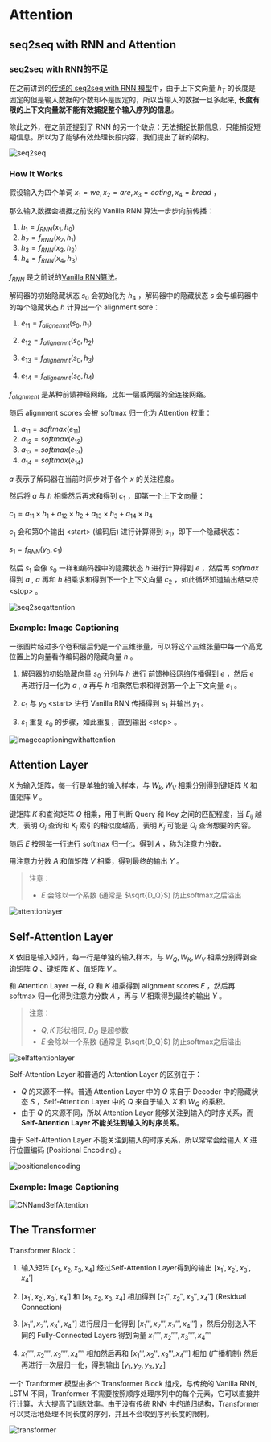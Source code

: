 # Attention

## seq2seq with RNN and Attention

### seq2seq with RNN的不足

在之前讲到的[传统的 seq2seq with RNN 模型](013RecurrentNeuralNetworks.md#Vanilla-RNN)中，由于上下文向量 $h_T$ 的长度是固定的但是输入数据的个数却不是固定的，所以当输入的数据一旦多起来, **长度有限的上下文向量就不能有效捕捉整个输入序列的信息**。

除此之外，在之前还提到了 RNN 的另一个缺点：无法捕捉长期信息，只能捕捉短期信息。所以为了能够有效处理长段内容，我们提出了新的架构。

![seq2seq](Images/seq2seq.png)

### How It Works

假设输入为四个单词 $x_1 = we, x_2 = are, x_3 = eating, x_4 = bread$ ，

那么输入数据会根据之前说的 Vanilla RNN 算法一步步向前传播：

1. $h_1 = f_{RNN}(x_1, h_0)$
2. $h_2 = f_{RNN}(x_2, h_1)$
3. $h_3 = f_{RNN}(x_3, h_2)$
4. $h_4 = f_{RNN}(x_4, h_3)$

$f_{RNN}$ 是之前说的[Vanilla RNN算法](013RecurrentNeuralNetworks.md#Vanilla-RNN)。

解码器的初始隐藏状态 $s_0$ 会初始化为 $h_4$ ，解码器中的隐藏状态 $s$ 会与编码器中的每个隐藏状态 $h$ 计算出一个 alignment sore：

1. $e_{11} = f_{alignemnt}(s_0, h_1)$

2. $e_{12} = f_{alignemnt}(s_0, h_2)$
3. $e_{13} = f_{alignemnt}(s_0, h_3)$
4. $e_{14} = f_{alignemnt}(s_0, h_4)$

$f_{alignment}$ 是某种前馈神经网络，比如一层或两层的全连接网络。

随后 alignment scores 会被 softmax 归一化为 Attention 权重：

1. $a_{11} = softmax(e_{11})$
2. $a_{12} = softmax(e_{12})$
3. $a_{13} = softmax(e_{13})$
4. $a_{14} = softmax(e_{14})$

$a$ 表示了解码器在当前时间步对于各个 $x$ 的关注程度。

然后将 $a$ 与 $h$ 相乘然后再求和得到 $c_1$ ，即第一个上下文向量：

$c_1 = a_{11} \times h_1 + a_{12} \times h_2 + a_{13} \times h_3 + a_{14} \times h_4$

$c_1$ 会和第0个输出 \<start\> (编码后) 进行计算得到 $s_1$，即下一个隐藏状态：

$s_1 = f_{RNN}(y_0, c_1)$

然后 $s_1$ 会像 $s_0$ 一样和编码器中的隐藏状态 $h$ 进行计算得到 $e$ ，然后再 $softmax$ 得到 $a$ , $a$ 再和 $h$ 相乘求和得到下一个上下文向量 $c_2$ ，如此循环知道输出结束符 \<stop\> 。

![seq2seqattention](Images/seq2seqattention.gif)

### Example: Image Captioning

一张图片经过多个卷积层后仍是一个三维张量，可以将这个三维张量中每一个高宽位置上的向量看作编码器的隐藏向量 $h$ 。

1. 解码器的初始隐藏向量 $s_0$ 分别与 $h$ 进行 前馈神经网络传播得到 $e$ ，然后 $e$ 再进行归一化为 $a$ , $a$ 再与 $h$ 相乘然后求和得到第一个上下文向量 $c_1$ 。

2. $c_1$ 与 $y_0$ \<start\> 进行 Vanilla RNN 传播得到 $s_1$ 并输出 $y_1$ 。

3. $s_1$ 重复 $s_0$ 的步骤，如此重复，直到输出 \<stop\> 。

![imagecaptioningwithattention](Images/imagecaptioningwithattention.gif)

## Attention Layer

$X$ 为输入矩阵，每一行是单独的输入样本，与 $W_k, W_V$ 相乘分别得到键矩阵 $K$ 和 值矩阵 $V$ 。

键矩阵 $K$ 和查询矩阵 $Q$ 相乘，用于判断 Query 和 Key 之间的匹配程度，当 $E_{ij}$ 越大，表明 $Q_i$ 查询和 $K_j$ 索引的相似度越高，表明 $K_j$ 可能是 $Q_i$ 查询想要的内容。

随后 $E$ 按照每一行进行 softmax 归一化，得到 $A$ ，称为注意力分数。

用注意力分数 $A$ 和值矩阵 $V$ 相乘，得到最终的输出 $Y$ 。

> 注意：
>
> - $E$ 会除以一个系数 (通常是 $\sqrt{D_Q}$) 防止softmax之后溢出

![attentionlayer](Images/attentionlayer.gif)

## Self-Attention Layer

$X$ 依旧是输入矩阵，每一行是单独的输入样本，与 $W_Q, W_K, W_V$ 相乘分别得到查询矩阵 $Q$ 、键矩阵 $K$ 、值矩阵 $V$ 。

和 Attention Layer 一样, $Q$ 和 $K$ 相乘得到 alignment scores $E$ ，然后再 softmax 归一化得到注意力分数 $A$ ，再与 $V$ 相乘得到最终的输出 $Y$ 。

> 注意：
>
> - $Q, K$ 形状相同, $D_Q$ 是超参数
> - $E$ 会除以一个系数 (通常是 $\sqrt{D_Q}$) 防止softmax之后溢出

![selfattentionlayer](Images/selfattentionlayer.gif)

Self-Attention Layer 和普通的 Attention Layer 的区别在于：

- $Q$ 的来源不一样。普通 Attention Layer 中的 $Q$ 来自于 Decoder 中的隐藏状态 $S$ ，Self-Attention Layer 中的 $Q$ 来自于输入 $X$ 和 $W_Q$ 的乘积。
- 由于 $Q$ 的来源不同，所以 Attention Layer 能够关注到输入的时序关系，而 **Self-Attention Layer 不能关注到输入的时序关系**。

由于 Self-Attention Layer 不能关注到输入的时序关系，所以常常会给输入 $X$ 进行位置编码 (Positional Encoding) 。

![positionalencoding](Images/positionalencoding.png)

### Example: Image Captioning

![CNNandSelfAttention](Images/CNNandSelfAttention.gif)

## The Transformer

Transformer Block：

1. 输入矩阵 $[x_1, x_2, x_3, x_4]$ 经过Self-Attention Layer得到的输出 $[x_1', x_2', x_3', x_4']$ 

2. $[x_1', x_2', x_3', x_4']$ 和 $[x_1, x_2, x_3, x_4]$ 相加得到 $[x_1'', x_2'', x_3'', x_4'']$ (Residual Connection)

3. $[x_1'', x_2'', x_3'', x_4'']$ 进行层归一化得到 $[x_1''', x_2''', x_3''', x_4''']$ ，然后分别送入不同的 Fully-Connected Layers 得到向量 $x_1'''', x_2'''', x_3'''', x_4''''$

4. $x_1'''', x_2'''', x_3'''', x_4''''$ 相加然后再和 $[x_1''', x_2''', x_3''', x_4''']$ 相加 (广播机制) 然后再进行一次层归一化，得到输出 $[y_1, y_2, y_3, y_4]$

一个 Tranformer 模型由多个 Transformer Block 组成，与传统的 Vanilla RNN, LSTM 不同，Tranformer 不需要按照顺序处理序列中的每个元素，它可以直接并行计算，大大提高了训练效率。由于没有传统 RNN 中的递归结构，Transformer 可以灵活地处理不同长度的序列，并且不会收到序列长度的限制。

![transformer](Images/transformer.gif)
